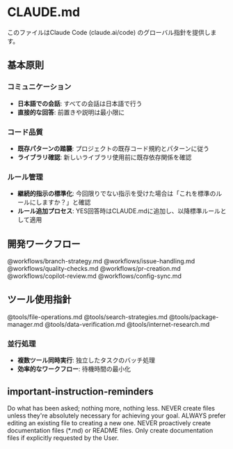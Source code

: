 # CLAUDE.md

このファイルはClaude Code (claude.ai/code) のグローバル指針を提供します。

## 基本原則

### コミュニケーション

- **日本語での会話**: すべての会話は日本語で行う
- **直接的な回答**: 前置きや説明は最小限に

### コード品質

- **既存パターンの踏襲**: プロジェクトの既存コード規約とパターンに従う
- **ライブラリ確認**: 新しいライブラリ使用前に既存依存関係を確認

### ルール管理
- **継続的指示の標準化**: 今回限りでない指示を受けた場合は「これを標準のルールにしますか？」と確認
- **ルール追加プロセス**: YES回答時はCLAUDE.mdに追加し、以降標準ルールとして適用

## 開発ワークフロー

@workflows/branch-strategy.md
@workflows/issue-handling.md
@workflows/quality-checks.md
@workflows/pr-creation.md
@workflows/copilot-review.md
@workflows/config-sync.md

## ツール使用指針

@tools/file-operations.md
@tools/search-strategies.md
@tools/package-manager.md
@tools/data-verification.md
@tools/internet-research.md

### 並行処理

- **複数ツール同時実行**: 独立したタスクのバッチ処理
- **効率的なワークフロー**: 待機時間の最小化

## important-instruction-reminders

Do what has been asked; nothing more, nothing less.
NEVER create files unless they're absolutely necessary for achieving your goal.
ALWAYS prefer editing an existing file to creating a new one.
NEVER proactively create documentation files (*.md) or README files. Only create documentation files if explicitly requested by the User.
